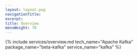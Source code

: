 ```yaml
---
layout: layout.pug
navigationTitle:
excerpt:
title: Overview
menuWeight: 70
---
```


{% include services/overview.md
    tech_name="Apache Kafka"
    package_name="beta-kafka"
    service_name="kafka" %}
